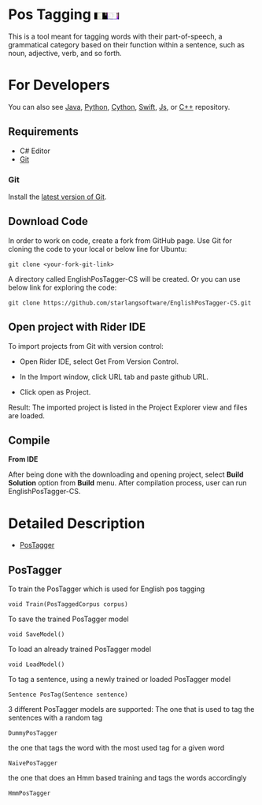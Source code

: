Pos Tagging [<img src="https://github.com/StarlangSoftware/EnglishPosTagger/blob/master/video1.jpg" width="5%">](https://youtu.be/gQmc7Nhwhuk)[<img src="https://github.com/StarlangSoftware/EnglishPosTagger/blob/master/video2.jpg" width="5%">](https://youtu.be/GHUib73MRks)
============

This is a tool meant for tagging words with their part-of-speech, a grammatical category based on their function within a sentence, such as noun, adjective, verb, and so forth. 

For Developers
============

You can also see [Java](https://github.com/starlangsoftware/EnglishPosTagger), [Python](https://github.com/starlangsoftware/EnglishPosTagger-Py), [Cython](https://github.com/starlangsoftware/EnglishPosTagger-Cy), [Swift](https://github.com/starlangsoftware/EnglishPosTagger-Swift), [Js](https://github.com/starlangsoftware/EnglishPosTagger-Js), or [C++](https://github.com/starlangsoftware/EnglishPosTagger-CPP) repository.

## Requirements

* C# Editor
* [Git](#git)

### Git

Install the [latest version of Git](https://git-scm.com/book/en/v2/Getting-Started-Installing-Git).

## Download Code

In order to work on code, create a fork from GitHub page. 
Use Git for cloning the code to your local or below line for Ubuntu:

	git clone <your-fork-git-link>

A directory called EnglishPosTagger-CS will be created. Or you can use below link for exploring the code:

	git clone https://github.com/starlangsoftware/EnglishPosTagger-CS.git

## Open project with Rider IDE

To import projects from Git with version control:

* Open Rider IDE, select Get From Version Control.

* In the Import window, click URL tab and paste github URL.

* Click open as Project.

Result: The imported project is listed in the Project Explorer view and files are loaded.


## Compile

**From IDE**

After being done with the downloading and opening project, select **Build Solution** option from **Build** menu. After compilation process, user can run EnglishPosTagger-CS.

Detailed Description
============

+ [PosTagger](#postagger)

## PosTagger

To train the PosTagger which is used for English pos tagging 

	void Train(PosTaggedCorpus corpus)
	
To save the trained PosTagger model

	void SaveModel()
	
To load an already trained PosTagger model

	void LoadModel()
	
To tag a sentence, using a newly trained or loaded PosTagger model

	Sentence PosTag(Sentence sentence)
	
3 different PosTagger models are supported: The one that is used to tag the sentences with a random tag

	DummyPosTagger
	
the one that tags the word with the most used tag for a given word

	NaivePosTagger
	
the one that does an Hmm based training and tags the words accordingly

	HmmPosTagger
